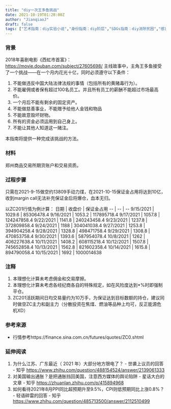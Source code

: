```yaml
---
title: "diy一次王多鱼挑战"
date: 2021-10-19T01:28:00Z
author: "JianqiaoJ"
draft: false
tags: ["艺术指南：diy实验小说","身份指南：diy阶层","SDGs指南：diy消除贫困","感官指南：diy一种忍耐 🕞","活动指南：diy一次白日做梦🛏","政治指南：diy一种金融战武器","经济指南：diy一次破产","艺术指南：diy影片 🎬"]
---
```


### 背景
2018年喜剧电影《西虹市首富》：https://movie.douban.com/subject/27605698/
主线故事中，主角王多鱼接受了一个挑战——在一个月内花光十亿，同时必须遵守以下条件：

1. 不能做违反中国大陆法律法规的事情（包括所有的黄赌毒行为）。
2. 不能雇佣或者保有超过100名员工。并且所有员工的薪酬不能超过市场最高价。
3. 一个月后不能有剩余的固定资产。
4. 不能做慈善事业，不能赠予给他人金钱和物品
5. 不能故意毁坏财物。
6. 所有的资金必须运用到自己身上。
7. 不能让其他人知道这一赌注。

本指南将提供一种完成该挑战的方法。

### 材料
郑州商品交易所期货账户和交易资质。

### 过程步骤
只需在2021-9-15做空约13809手动力煤，在2021-10-15保证金占用将达到10亿，收到margin call无法补充保证金后将爆仓，血本无归。

以ZC201行情为例计算：
日期 | 收盘价 | 保证金占用
-- | -- | --
9/15/2021 | 1029.6 | 85306478.4
9/16/2021 | 1053.2 | 117895718.4
9/17/2021 | 1057.8 | 124247858.4
9/22/2021 | 1141.8 | 240243458.4
9/23/2021 | 1237.8 | 372809858.4
9/24/2021 | 1188 | 304041038.4
9/27/2021 | 1253.8 | 394904258.4
9/28/2021 | 1328.8 | 498471758.4
9/29/2021 | 1308.8 | 470853758.4
9/30/2021 | 1393.6 | 587954078.4
10/8/2021 | 1262 | 406227638.4
10/11/2021 | 1408.2 | 608115218.4
10/12/2021 | 1507.8 | 745652858.4
10/13/2021 | 1562.8 | 821602358.4
10/14/2021 | 1615.8 | 894790058.4
10/15/2021 | 1692 | 1000014638

### 注释
1. 本理想化计算未考虑佣金和交易摩擦。
2. 本理想化计算未考虑各经纪商各自的特殊规定，如在风险度达到*%时即强制平仓。
3. ZC201活跃期间日均交易量约为10万手，为保证达到目标数额的持仓，建议同时做空ZC主力和副主力（分散投资在焦煤、燃油等品种上均可，反正能源危机XD）

### 参考来源
- 行情参考https://finance.sina.com.cn/futures/quotes/ZC0.shtml

### 延伸阅读
1. 为什么江苏、广东最近（ 2021 年）大部分地方限电了？ - 世袭上议员的回答 - 知乎
https://www.zhihu.com/question/488154524/answer/2139061333
2. 对美国输出通胀？是把通胀挡回美国，注意西方媒体的舆论陷阱 - 星话大白的文章 - 知乎
https://zhuanlan.zhihu.com/p/415894968
3. 如何看待2021年8月PPI同比超预期升至9.5%，CPI则低预期同比上涨0.8%？ - 轻语碎雷的回答 - 知乎
https://www.zhihu.com/question/485713500/answer/2112510499

